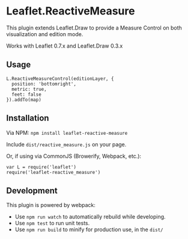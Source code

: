 # Leaflet.ReactiveMeasure

This plugin extends Leaflet.Draw to provide a Measure Control on both visualization and edition mode.

Works with Leaflet 0.7.x and Leaflet.Draw 0.3.x

## Usage

```
L.ReactiveMeasureControl(editionLayer, {
  position: 'bottomright',
  metric: true,
  feet: false
}).addTo(map)

```

## Installation
  Via NPM: ```npm install leaflet-reactive-measure```

  Include ```dist/reactive_measure.js``` on your page.

  Or, if using via CommonJS (Browerify, Webpack, etc.):
  ```
var L = require('leaflet')
require('leaflet-reactive_measure')
```
## Development  
This plugin is powered by webpack:

* Use ```npm run watch``` to automatically rebuild while developing.
* Use ```npm test``` to run unit tests.
* Use ```npm run build``` to minify for production use, in the ```dist/```

